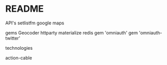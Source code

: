 # README

API's
setlistfm
google maps

gems
Geocoder
httparty
materialize
redis
gem 'omniauth'
gem 'omniauth-twitter'


technologies

action-cable
